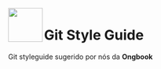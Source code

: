 <img src="https://central.ongbook.org/img/ongbook.png" width="70px" height="70px" align="left"/>

# Git Style Guide

Git styleguide sugerido por nós da **Ongbook**

<br>
